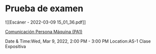 

# Prueba de examen

![[Escáner - 2022-03-09 15_01_36.pdf]]

[Comunicación Persona Máquina (PA1)](https://www.google.com/calendar/event?eid=NzE1dXFpM21uY3ZnYTJhNnE1cXQ0c2tsazAgdW5kZXJzY29yZWJpc0Bt)

Date & Time:Wed, Mar 9, 2022, 2:00 PM - 3:00 PM
Location:AS-1
Clase Expositiva

